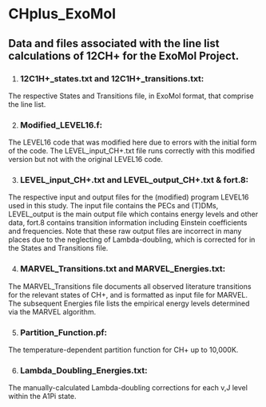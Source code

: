 # CHplus_ExoMol
Data and files associated with the line list calculations of 12CH+ for the ExoMol Project.
---
1) ### 12C1H+_states.txt and 12C1H+_transitions.txt:
The respective States and Transitions file, in ExoMol format, that comprise the line list.

2) ### Modified_LEVEL16.f:
The LEVEL16 code that was modified here due to errors with the initial form of the code. The LEVEL_input_CH+.txt file runs correctly with this modified version but not with
the original LEVEL16 code.

3) ### LEVEL_input_CH+.txt and LEVEL_output_CH+.txt & fort.8:
The respective input and output files for the (modified) program LEVEL16 used in this study. The input file contains the PECs and (T)DMs, LEVEL_output is the main output
file which contains energy levels and other data, fort.8 contains transition information including Einstein coefficients and frequencies. Note that these raw output files
are incorrect in many places due to the neglecting of Lambda-doubling, which is corrected for in the States and Transitions file.

4) ### MARVEL_Transitions.txt and MARVEL_Energies.txt:
The MARVEL_Transitions file documents all observed literature transitions for the relevant states of CH+, and is formatted as input file for MARVEL. The subsequent Energies
file lists the empirical energy levels determined via the MARVEL algorithm.

5) ### Partition_Function.pf:
The temperature-dependent partition function for CH+ up to 10,000K.

6) ### Lambda_Doubling_Energies.txt:
The manually-calculated Lambda-doubling corrections for each v,J level within the A1Pi state. 
